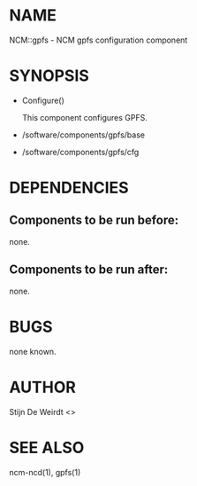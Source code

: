 # NAME

NCM::gpfs - NCM gpfs configuration component

# SYNOPSIS

- Configure()

    This component configures GPFS.

- /software/components/gpfs/base
- /software/components/gpfs/cfg

# DEPENDENCIES

## Components to be run before:

none.

## Components to be run after:

none.

# BUGS

none known.

# AUTHOR

Stijn De Weirdt <>

# SEE ALSO

ncm-ncd(1), gpfs(1)
